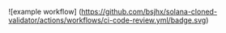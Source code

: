 ![example workflow]
(https://github.com/bsjhx/solana-cloned-validator/actions/workflows/ci-code-review.yml/badge.svg)
